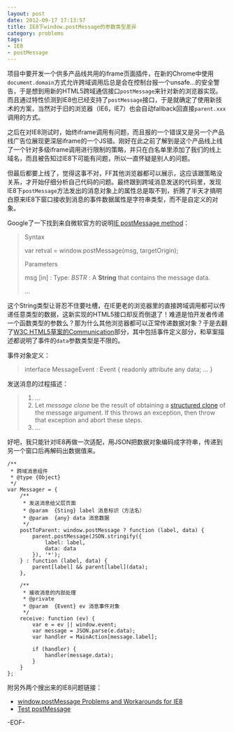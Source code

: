 ```yaml
---
layout: post
date: 2012-09-17 17:13:57
title: IE8下window.postMessage的参数类型差异
category: problems
tags:
- IE8
- postMessage
---
```


项目中要开发一个供多产品线共用的iframe页面插件，在新的Chrome中使用`document.domain`方式允许跨域调用后总是会在控制台报一个unsafe...的安全警告，于是想到用新的HTML5跨域通信接口`postMessage`来针对新的浏览器实现。而且通过特性侦测到IE8也已经支持了`postMessage`接口，于是就确定了使用新技术的方案，当然对于旧的浏览器（IE6，IE7）也会自动fallback回直接`parent.xxx`调用的方式。

之后在对IE8测试时，始终iframe调用有问题，而且报的一个错误又是另一个产品线广告位展现更深层iframe的一个JS错。刚好在此之前了解到是这个产品线上线了一个针对多级iframe调用进行限制的策略，并只在白名单里添加了我们的线上域名，而且被告知过IE8下可能有问题，所以一直怀疑是别人的问题。

但最后都要上线了，觉得这事不对，FF其他浏览器都可以展示，这应该跟策略没关系，才开始仔细分析自己代码的问题。最终跟到跨域消息发送的代码里，发现IE8下`postMessage`方法发出的消息对象上的属性总是取不到，折腾了半天才搞明白原来IE8下窗口接收到消息的事件数据属性是字符串类型，而不是自定义的对象。

Google了一下找到来自微软官方的说明[IE postMessage method](http://msdn.microsoft.com/en-us/library/ie/cc197015(v=vs.85).aspx)：

> Syntax
> 
> 	var retval = window.postMessage(msg, targetOrigin);
> 
> Parameters
> 
> msg [in]
> :	Type: *BSTR*
> :	A **String** that contains the message data.
> 
> ...

这个String类型让哥忍不住要吐槽，在IE更老的浏览器里的直接跨域调用都可以传递任意类型的数据，这新实现的HTML5接口却反而倒退了！难道是怕开发者传递一个函数类型的参数么？那为什么其他浏览器都可以正常传递数据对象？于是去翻了[W3C HTML5草案的Communication](http://www.w3.org/TR/html5/comms.html)部分，其中包括事件定义部分，和草案描述都说明了事件的`data`参数类型是不限的。

事件对象定义：

> 	interface MessageEvent : Event {
> 	  readonly attribute any data;
> 	  ...
> 	}

发送消息的过程描述：

> 1. ...
> 2. Let *message clone* be the result of obtaining a [structured clone](http://www.w3.org/TR/html5/infrastructure.html#structured-clone) of the message argument. If this throws an exception, then throw that exception and abort these steps.
> 3. ...

好吧，我只能针对IE8再做一次适配，用JSON把数据对象编码成字符串，传递到另一个窗口后再解码出数据值来。

	/**
	 * 跨域消息组件
	 * @type {Object}
	 */
	var Messager = {
		/**
		 * 发送消息给父层页面
		 * @param  {Sting} label 消息标识（方法名）
		 * @param  {any} data 消息数据
		 */
		postToParent: window.postMessage ? function (label, data) {
			parent.postMessage(JSON.stringify({
				label: label,
				data: data
			}), '*');
		} : function (label, data) {
			parent[label] && parent[label](data);
		},
		
		/**
		 * 接收消息的内部处理
		 * @private
		 * @param  {Event} ev 消息事件对象
		 */
		receive: function (ev) {
			var e = ev || window.event;
			var message = JSON.parse(e.data);
			var handler = MainAction[message.label];
			
			if (handler) {
				handler(message.data);
			}
		}
	};

附另外两个搜出来的IE8问题链接：

* [window.postMessage Problems and Workarounds for IE8](http://www.felocity.com/article/window_postmessage_problems_and_workarounds_for_ie8)
* [Test postMessage](http://stevesouders.com/misc/test-postmessage.php)

-EOF-
